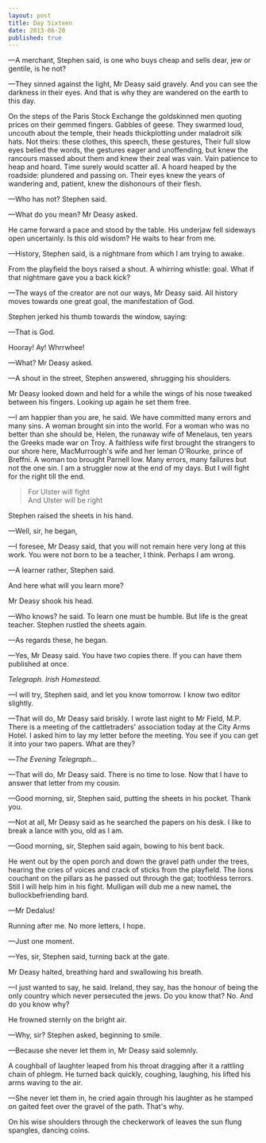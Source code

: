 ```yaml
---
layout: post
title: Day Sixteen
date: 2013-06-20 
published: true
---
```


<p></p>
—A merchant, Stephen said, is one who buys cheap and sells dear, jew or gentile, is he not?

—They sinned against the light, Mr Deasy said gravely. And you can see the darkness in their eyes. And that is why they are wandered on the earth to this day.

On the steps of the Paris Stock Exchange the goldskinned men quoting prices on their gemmed fingers. Gabbles of geese. They swarmed loud, uncouth about the temple, their heads thickplotting under maladroit silk hats. Not theirs: these clothes, this speech, these gestures, Their full slow eyes belied the words, the gestures eager and unoffending, but knew the rancours massed about them and knew their zeal was vain. Vain patience to heap and hoard. Time surely would scatter all. A hoard heaped by the roadside: plundered and passing on. Their eyes knew the years of wandering and, patient, knew the dishonours of their flesh.

—Who has not? Stephen said.

—What do you mean? Mr Deasy asked.

He came forward a pace and stood by the table. His underjaw fell sideways open uncertainly. Is this old wisdom? He waits to hear from me.

—History, Stephen said, is a nightmare from which I am trying to awake.

From the playfield the boys raised a shout. A whirring whistle: goal. What if that nightmare gave you a back kick?

—The ways of the creator are not our ways, Mr Deasy said. All history moves towards one great goal, the manifestation of God.

Stephen jerked his thumb towards the window, saying:

—That is God.

Hooray! Ay! Whrrwhee!

—What? Mr Deasy asked.

—A shout in the street, Stephen answered, shrugging his shoulders.

Mr Deasy looked down and held for a while the wings of his nose tweaked between his fingers. Looking up again he set them free.

—I am happier than you are, he said. We have committed many errors and many sins. A woman brought sin into the world. For a woman who was no better than she should be, Helen, the runaway wife of Menelaus, ten years the Greeks made war on Troy. A faithless wife first brought the strangers to our shore here, MacMurrough's wife and her leman O'Rourke, prince of Breffni. A woman too brought Parnell low. Many errors, many failures but not the one sin. I am a struggler now at the end of my days. But I will fight for the right till the end.

> For Ulster will fight <br>
> And Ulster will be right

Stephen raised the sheets in his hand.

—Well, sir, he began,

—I foresee, Mr Deasy said, that you will not remain here very long at this work. You were not born to be a teacher, I think. Perhaps I am wrong.

—A learner rather, Stephen said.

And here what will you learn more?

Mr Deasy shook his head.

—Who knows? he said. To learn one must be humble. But life is the great teacher. Stephen rustled the sheets again.

—As regards these, he began.

—Yes, Mr Deasy said. You have two copies there. If you can have them published at once.

*Telegraph. Irish Homestead.*

—I will try, Stephen said, and let you know tomorrow. I know two editor slightly.

—That will do, Mr Deasy said briskly. I wrote last night to Mr Field, M.P. There is a meeting of the cattletraders' association today at the City Arms Hotel. I asked him to lay my letter before the meeting. You see if you can get it into your two papers. What are they?

—*The Evening Telegraph*…

—That will do, Mr Deasy said. There is no time to lose. Now that I have to answer that letter from my cousin.

—Good morning, sir, Stephen said, putting the sheets in his pocket. Thank you.

—Not at all, Mr Deasy said as he searched the papers on his desk. I like to break a lance with you, old as I am.

—Good morning, sir, Stephen said again, bowing to his bent back.

He went out by the open porch and down the gravel path under the trees, hearing the cries of voices and crack of sticks from the playfield. The lions couchant on the pillars as he passed out through the gat; toothless terrors. Still I will help him in his fight. Mulligan will dub me a new nameL the bullockbefriending bard.

—Mr Dedalus!

Running after me. No more letters, I hope.

—Just one moment.

—Yes, sir, Stephen said, turning back at the gate.

Mr Deasy halted, breathing hard and swallowing his breath.

—I just wanted to say, he said. Ireland, they say, has the honour of being the only country which never persecuted the jews. Do you know that? No. And do you know why?

He frowned sternly on the bright air.

—Why, sir? Stephen asked, beginning to smile.

—Because she never let them in, Mr Deasy said solemnly.

A coughball of laughter leaped from his throat dragging after it a rattling chain of phlegm. He turned back quickly, coughing, laughing, his lifted his arms waving to the air.

—She never let them in, he cried again through his laughter as he stamped on gaited feet over the gravel of the path. That's why.

On his wise shoulders through the checkerwork of leaves the sun flung spangles, dancing coins.